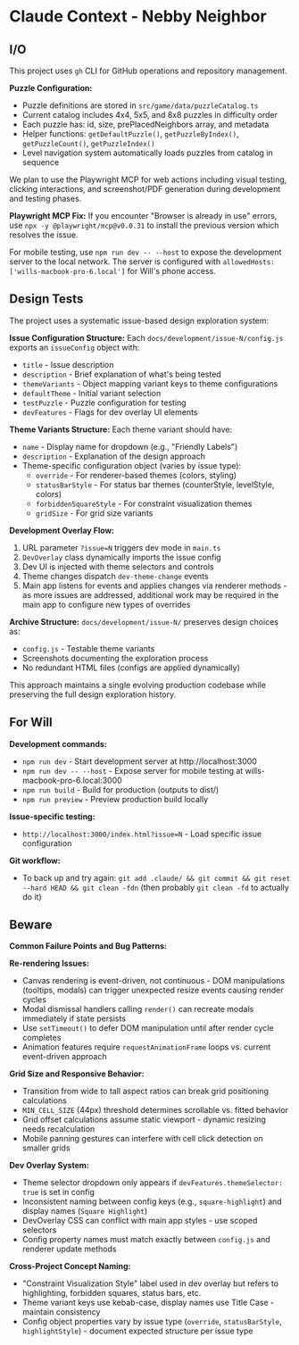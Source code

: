 # Claude Context - Nebby Neighbor

## I/O

This project uses `gh` CLI for GitHub operations and repository management.

**Puzzle Configuration:**
- Puzzle definitions are stored in `src/game/data/puzzleCatalog.ts`
- Current catalog includes 4x4, 5x5, and 8x8 puzzles in difficulty order
- Each puzzle has: id, size, prePlacedNeighbors array, and metadata
- Helper functions: `getDefaultPuzzle()`, `getPuzzleByIndex()`, `getPuzzleCount()`, `getPuzzleIndex()`
- Level navigation system automatically loads puzzles from catalog in sequence

We plan to use the Playwright MCP for web actions including visual testing, clicking interactions, and screenshot/PDF generation during development and testing phases.

**Playwright MCP Fix:** If you encounter "Browser is already in use" errors, use `npx -y @playwright/mcp@v0.0.31` to install the previous version which resolves the issue.

For mobile testing, use `npm run dev -- --host` to expose the development server to the local network. The server is configured with `allowedHosts: ['wills-macbook-pro-6.local']` for Will's phone access.

## Design Tests

The project uses a systematic issue-based design exploration system:

**Issue Configuration Structure:**
Each `docs/development/issue-N/config.js` exports an `issueConfig` object with:
- `title` - Issue description
- `description` - Brief explanation of what's being tested
- `themeVariants` - Object mapping variant keys to theme configurations
- `defaultTheme` - Initial variant selection
- `testPuzzle` - Puzzle configuration for testing
- `devFeatures` - Flags for dev overlay UI elements

**Theme Variants Structure:**
Each theme variant should have:
- `name` - Display name for dropdown (e.g., "Friendly Labels")
- `description` - Explanation of the design approach
- Theme-specific configuration object (varies by issue type):
  - `override` - For renderer-based themes (colors, styling)
  - `statusBarStyle` - For status bar themes (counterStyle, levelStyle, colors)
  - `forbiddenSquareStyle` - For constraint visualization themes
  - `gridSize` - For grid size variants

**Development Overlay Flow:**
1. URL parameter `?issue=N` triggers dev mode in `main.ts`
2. `DevOverlay` class dynamically imports the issue config
3. Dev UI is injected with theme selectors and controls
4. Theme changes dispatch `dev-theme-change` events
5. Main app listens for events and applies changes via renderer methods - as more issues are addressed, additional work may be required in the main app to configure new types of overrides

**Archive Structure:**
`docs/development/issue-N/` preserves design choices as:
- `config.js` - Testable theme variants
- Screenshots documenting the exploration process
- No redundant HTML files (configs are applied dynamically)

This approach maintains a single evolving production codebase while preserving the full design exploration history.

## For Will

**Development commands:**
- `npm run dev` - Start development server at http://localhost:3000
- `npm run dev -- --host` - Expose server for mobile testing at wills-macbook-pro-6.local:3000
- `npm run build` - Build for production (outputs to dist/)
- `npm run preview` - Preview production build locally

**Issue-specific testing:**
- `http://localhost:3000/index.html?issue=N` - Load specific issue configuration

**Git workflow:**
- To back up and try again: `git add .claude/ && git commit && git reset --hard HEAD && git clean -fdn` (then probably `git clean -fd` to actually do it)

## Beware

**Common Failure Points and Bug Patterns:**

**Re-rendering Issues:**
- Canvas rendering is event-driven, not continuous - DOM manipulations (tooltips, modals) can trigger unexpected resize events causing render cycles
- Modal dismissal handlers calling `render()` can recreate modals immediately if state persists
- Use `setTimeout()` to defer DOM manipulation until after render cycle completes
- Animation features require `requestAnimationFrame` loops vs. current event-driven approach

**Grid Size and Responsive Behavior:**
- Transition from wide to tall aspect ratios can break grid positioning calculations  
- `MIN_CELL_SIZE` (44px) threshold determines scrollable vs. fitted behavior
- Grid offset calculations assume static viewport - dynamic resizing needs recalculation
- Mobile panning gestures can interfere with cell click detection on smaller grids

**Dev Overlay System:**
- Theme selector dropdown only appears if `devFeatures.themeSelector: true` is set in config
- Inconsistent naming between config keys (e.g., `square-highlight`) and display names (`Square Highlight`)
- DevOverlay CSS can conflict with main app styles - use scoped selectors
- Config property names must match exactly between `config.js` and renderer update methods

**Cross-Project Concept Naming:**
- "Constraint Visualization Style" label used in dev overlay but refers to highlighting, forbidden squares, status bars, etc.
- Theme variant keys use kebab-case, display names use Title Case - maintain consistency
- Config object properties vary by issue type (`override`, `statusBarStyle`, `highlightStyle`) - document expected structure per issue type
